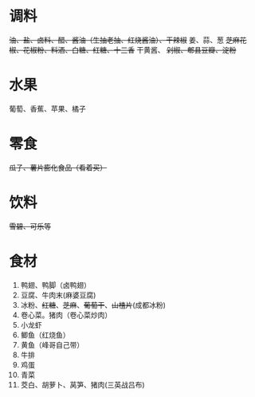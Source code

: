 # 调料
~~油、盐、卤料、醋、酱油（生抽老抽、红烧酱油）、干辣椒~~
姜、蒜、葱
~~芝麻花椒、花椒粉、料酒、白糖、红糖、十三香~~
干黄酱、
~~剁椒、郫县豆瓣、淀粉~~

# 水果
葡萄、香蕉、苹果、橘子

# 零食
~~瓜子、薯片膨化食品（看着买）~~

# 饮料
~~雪碧、可乐等~~

# 食材
1. 鸭翅、鸭脚（卤鸭翅）
2. 豆腐、牛肉末(麻婆豆腐)
3. 冰粉、~~红糖~~、~~芝麻~~、~~葡萄干~~、~~山楂片~~(成都冰粉)
4. 卷心菜。猪肉（卷心菜炒肉）
5. 小龙虾
6. 鲫鱼（红烧鱼）
7. 黄鱼（峰哥自己带）
8. 牛排
9. 鸡蛋
10. 青菜
11. 茭白、胡萝卜、莴笋、猪肉(三英战吕布)
